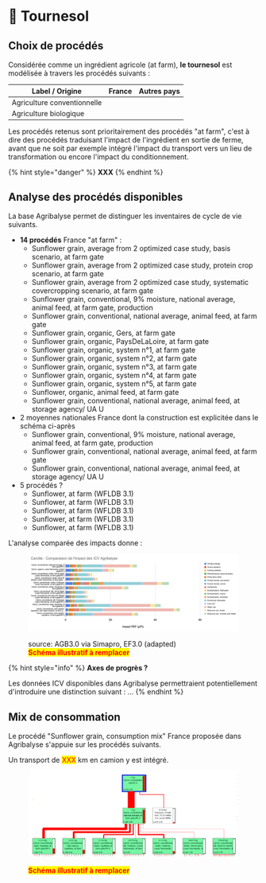 # 🌻 Tournesol

## Choix de procédés

Considérée comme un ingrédient agricole (at farm), **le tournesol** est modélisée à travers les procédés suivants :&#x20;

| Label / Origine             | France | Autres pays |
| --------------------------- | ------ | ----------- |
| Agriculture conventionnelle |        |             |
| Agriculture biologique      |        |             |

Les procédés retenus sont prioritairement des procédés "at farm", c'est à dire des procédés traduisant l'impact de l'ingrédient en sortie de ferme, avant que ne soit par exemple intégré l'impact du transport vers un lieu de transformation ou encore l'impact du conditionnement.

{% hint style="danger" %}
**XXX**
{% endhint %}

## Analyse des procédés disponibles

La base Agribalyse permet de distinguer les inventaires de cycle de vie suivants.&#x20;

* **14 procédés** France "at farm" :&#x20;
  * Sunflower grain, average from 2 optimized case study, basis scenario, at farm gate
  * Sunflower grain, average from 2 optimized case study, protein crop scenario, at farm gate
  * Sunflower grain, average from 2 optimized case study, systematic covercropping scenario, at farm gate
  * Sunflower grain, conventional, 9% moisture, national average, animal feed, at farm gate, production
  * Sunflower grain, conventional, national average, animal feed, at farm gate
  * Sunflower grain, organic, Gers, at farm gate
  * Sunflower grain, organic, PaysDeLaLoire, at farm gate
  * Sunflower grain, organic, system n°1, at farm gate
  * Sunflower grain, organic, system n°2, at farm gate
  * Sunflower grain, organic, system n°3, at farm gate
  * Sunflower grain, organic, system n°4, at farm gate
  * Sunflower grain, organic, system n°5, at farm gate
  * Sunflower, organic, animal feed, at farm gate
  * Sunflower grain, conventional, national average, animal feed, at storage agency/ UA U
* 2 moyennes nationales France dont la construction est explicitée dans le schéma ci-après
  * Sunflower grain, conventional, 9% moisture, national average, animal feed, at farm gate, production
  * Sunflower grain, conventional, national average, animal feed, at farm gate
  * Sunflower grain, conventional, national average, animal feed, at storage agency/ UA U
* 5 procédés ?
  * Sunflower, at farm (WFLDB 3.1)
  * Sunflower, at farm (WFLDB 3.1)
  * Sunflower, at farm (WFLDB 3.1)
  * Sunflower, at farm (WFLDB 3.1)
  * Sunflower, at farm (WFLDB 3.1)

L'analyse comparée des impacts donne :&#x20;

<figure><img src="../../.gitbook/assets/image (1).png" alt=""><figcaption><p>source: AGB3.0 via Simapro, EF3.0 (adapted)<br><mark style="color:red;"><strong>Schéma illustratif à remplacer</strong></mark></p></figcaption></figure>

{% hint style="info" %}
**Axes de progrès ?**

Les données ICV disponibles dans Agribalyse permettraient potentiellement d'introduire une distinction suivant : ...
{% endhint %}

## Mix de consommation

Le procédé "Sunflower grain, consumption mix" France proposée dans Agribalyse s'appuie sur les procédés suivants.

Un transport de <mark style="color:red;">XXX</mark> km en camion y est intégré.

<figure><img src="../../.gitbook/assets/Carotte.png" alt=""><figcaption><p><mark style="color:red;"><strong>Schéma illustratif à remplacer</strong></mark></p></figcaption></figure>

